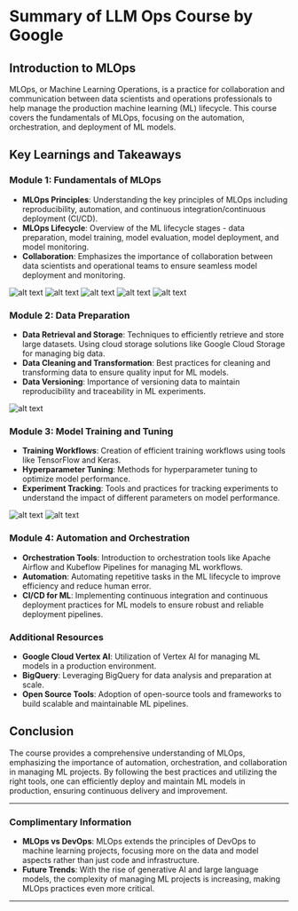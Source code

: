 # Summary of LLM Ops Course by Google

## Introduction to MLOps
MLOps, or Machine Learning Operations, is a practice for collaboration and communication between data scientists and operations professionals to help manage the production machine learning (ML) lifecycle. This course covers the fundamentals of MLOps, focusing on the automation, orchestration, and deployment of ML models.

## Key Learnings and Takeaways

### Module 1: Fundamentals of MLOps
- **MLOps Principles**: Understanding the key principles of MLOps including reproducibility, automation, and continuous integration/continuous deployment (CI/CD).
- **MLOps Lifecycle**: Overview of the ML lifecycle stages - data preparation, model training, model evaluation, model deployment, and model monitoring.
- **Collaboration**: Emphasizes the importance of collaboration between data scientists and operational teams to ensure seamless model deployment and monitoring.

![alt text](Images/2-1-intro.jpg) 
![alt text](Images/2-2-MLOps-framework.jpg) 
![alt text](Images/2-3-LLMOps-vs-SystemDesignLLM.jpg) 
![alt text](Images/2-4-LLMapp-workflow.jpg) 
![alt text](Images/2-5-LLMOps-pipeline.jpg) 

### Module 2: Data Preparation
- **Data Retrieval and Storage**: Techniques to efficiently retrieve and store large datasets. Using cloud storage solutions like Google Cloud Storage for managing big data.
- **Data Cleaning and Transformation**: Best practices for cleaning and transforming data to ensure quality input for ML models.
- **Data Versioning**: Importance of versioning data to maintain reproducibility and traceability in ML experiments.

![alt text](Images/3-1-data-formats.jpg)

### Module 3: Model Training and Tuning
- **Training Workflows**: Creation of efficient training workflows using tools like TensorFlow and Keras.
- **Hyperparameter Tuning**: Methods for hyperparameter tuning to optimize model performance.
- **Experiment Tracking**: Tools and practices for tracking experiments to understand the impact of different parameters on model performance.

![alt text](Images/4-1-LLM-workflow.jpg)
![alt text](Images/4-2-example-pipelline-for-QA.jpg)

### Module 4: Automation and Orchestration
- **Orchestration Tools**: Introduction to orchestration tools like Apache Airflow and Kubeflow Pipelines for managing ML workflows.
- **Automation**: Automating repetitive tasks in the ML lifecycle to improve efficiency and reduce human error.
- **CI/CD for ML**: Implementing continuous integration and continuous deployment practices for ML models to ensure robust and reliable deployment pipelines.

### Additional Resources
- **Google Cloud Vertex AI**: Utilization of Vertex AI for managing ML models in a production environment.
- **BigQuery**: Leveraging BigQuery for data analysis and preparation at scale.
- **Open Source Tools**: Adoption of open-source tools and frameworks to build scalable and maintainable ML pipelines.

## Conclusion
The course provides a comprehensive understanding of MLOps, emphasizing the importance of automation, orchestration, and collaboration in managing ML projects. By following the best practices and utilizing the right tools, one can efficiently deploy and maintain ML models in production, ensuring continuous delivery and improvement.

---

### Complimentary Information
- **MLOps vs DevOps**: MLOps extends the principles of DevOps to machine learning projects, focusing more on the data and model aspects rather than just code and infrastructure.
- **Future Trends**: With the rise of generative AI and large language models, the complexity of managing ML projects is increasing, making MLOps practices even more critical.

---
